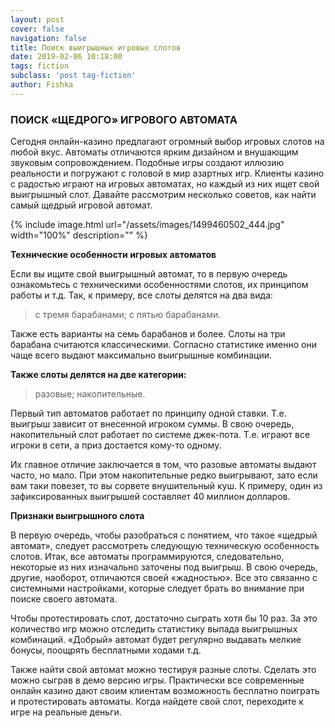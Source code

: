 ```yaml
---
layout: post
cover: false
navigation: false
title: Поиск выигрышных игровых слотов 
date: 2019-02-06 10:18:00
tags: fiction
subclass: 'post tag-fiction'
author: Fishka
---
```


### ПОИСК «ЩЕДРОГО» ИГРОВОГО АВТОМАТА

Сегодня онлайн-казино предлагают огромный выбор игровых слотов на любой вкус. Автоматы отличаются ярким дизайном и внушающим звуковым сопровождением. Подобные игры создают иллюзию реальности и погружают с головой в мир азартных игр. Клиенты казино с радостью играют на игровых автоматах, но каждый из них ищет свой выигрышный слот. Давайте рассмотрим несколько советов, как найти самый щедрый игровой автомат. 

{% include image.html url="/assets/images/1499460502_444.jpg" width="100%" description="" %}

**Технические особенности игровых автоматов**

Если вы ищите свой выигрышный автомат, то в первую очередь ознакомьтесь с техническими особенностями слотов, их принципом работы и т.д. Так, к примеру, все слоты делятся на два вида:

> с тремя барабанами;
> с пятью барабанами.

Также есть варианты на семь барабанов и более. Слоты на три барабана считаются классическими. Согласно статистике именно они чаще всего выдают максимально выигрышные комбинации. 

**Также слоты делятся на две категории:**

> разовые;
> накопительные.

Первый тип автоматов работает по принципу одной ставки. Т.е. выигрыш зависит от внесенной игроком суммы. В свою очередь, накопительный слот работает по системе джек-пота. Т.е. играют все игроки в сети, а приз достается кому-то одному. 

Их главное отличие заключается в том, что разовые автоматы выдают часто, но мало. При этом накопительные редко выигрывают, зато если вам таки повезет, то вы сорвете внушительный куш. К примеру, один из зафиксированных выигрышей составляет 40 миллион долларов.

**Признаки выигрышного слота**

В первую очередь, чтобы разобраться с понятием, что такое «щедрый автомат», следует рассмотреть следующую техническую особенность слотов. Итак, все автоматы программируются, следовательно, некоторые из них изначально заточены под выигрыш. В свою очередь, другие, наоборот, отличаются своей «жадностью». Все это связанно с системными настройками, которые следует брать во внимание при поиске своего автомата. 

Чтобы протестировать слот, достаточно сыграть хотя бы 10 раз. За это количество игр можно отследить статистику выпада выигрышных комбинаций. «Добрый» автомат будет регулярно выдавать мелкие бонусы, поощрять бесплатными ходами т.д.

Также найти свой автомат можно тестируя разные слоты. Сделать это можно сыграв в демо версию игры. Практически все современные онлайн казино дают своим клиентам возможность бесплатно поиграть и протестировать автоматы. Когда найдете свой слот, переходите к игре на реальные деньги. 

